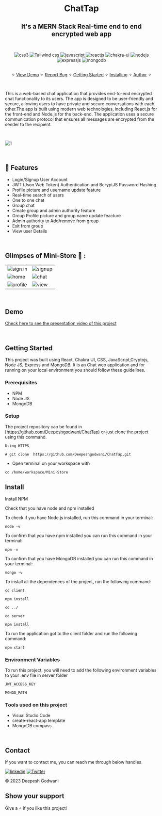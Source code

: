 <h1 align="center">ChatTap</h1> 

<h2 align="center">It's a MERN Stack Real-time end to end encrypted web app</h2>

<br />
<p align="center">
     <img src="https://img.shields.io/badge/CSS3-1572B6?style=for-the-badge&logo=css3&logoColor=white" alt="css3"/> 
     <img src="https://img.shields.io/badge/tailwindcss-%2338B2AC.svg?style=for-the-badge&logo=tailwind-css&logoColor=white" alt="Tailwind css" />
     <img src="https://img.shields.io/badge/JAVASCRIPT-%230077B5.svg?&style=for-the-badge&color=black&logo=JAVASCRIPT&logoColor=yellow" alt="javascript"/>
    <img src="https://img.shields.io/badge/React-20232A?style=for-the-badge&logo=react&logoColor=61DAFB" alt="reactjs" />
    <img src="https://img.shields.io/badge/Chakra%20UI-3bc7bd?style=for-the-badge&logo=chakraui&logoColor=white" alt="chakra-ui"/>  
    <img src="https://img.shields.io/badge/Node.js-339933?style=for-the-badge&logo=nodedotjs&logoColor=white" alt="nodejs" />
    <img src="https://img.shields.io/badge/Express.js-000000?style=for-the-badge&logo=express&logoColor=white" alt="expressjs"/>
    <img src="https://img.shields.io/badge/MongoDB-4EA94B?style=for-the-badge&logo=mongodb&logoColor=white" alt="mongodb"/>
</p>

<p align="center"> 
    <br />&#10023;
    <a href="#Demo">View Demo</a>   &#10023;  
    <a href="https://github.com/Deepeshgodwani/ChatTap/issues">Report Bug</a>    &#10023;
    <a href="#Getting-Started">Getting Started</a> &#10023; <a href="#Install">Installing</a> &#10023;    
    <a href="#Contact">Author</a> &#10023;
  </p>
  
  <br/>
  
  This is a web-based chat application that provides end-to-end encrypted chat functionality to its users. The app is designed to be user-friendly and secure, allowing users to have private and secure conversations with each other.The app is built using modern web technologies, including React.js for the front-end and Node.js for the back-end. The application uses a secure communication protocol that ensures all messages are encrypted from the sender to the recipient.
  
  <br/>
 
  
  ![1](https://res.cloudinary.com/dynjwlpl3/image/upload/v1676485150/Chat-app/chatFront_qnidky.png)
  
  <br />
  
## 🚀 Features
- Login/Signup User Account
- JWT (Json Web Token) Authentication and BcryptJS Password Hashing
- Profile picture and username update feature
- Real-time search of users
- One to one chat
- Group chat
- Create group and admin authority feature
- Group Profile picture and group name update feacture
- Admin authority to Add/remove from group
- Exit from group
- View user Details
<br />

## Glimpses of Mini-Store 🙈 :


<table>
  <tr>
    <td><img src="https://res.cloudinary.com/dynjwlpl3/image/upload/v1676485142/Chat-app/chatLogin_grmqbc.png" alt="sign in" /></td>
    <td><img src="https://res.cloudinary.com/dynjwlpl3/image/upload/v1676485142/Chat-app/chatsignup_gt3jry.png" alt="signup" /></td>
  </tr>
  <tr>
    <td><img src="https://res.cloudinary.com/dynjwlpl3/image/upload/v1676485150/Chat-app/chat1_nvkpoy.png" alt="home" /></td>
    <td><img src="https://res.cloudinary.com/dynjwlpl3/image/upload/v1676485143/Chat-app/chat2_c471zh.png" alt="chat" /></td>
  </tr>
  <tr>
    <td><img src="https://res.cloudinary.com/dynjwlpl3/image/upload/v1676485143/Chat-app/chat3_a3xnes.png" alt="profile" /></td>
    <td><img src="https://res.cloudinary.com/dynjwlpl3/image/upload/v1676485143/Chat-app/chat4_prqgf3.png" alt="view" /></td>
  </tr>
</table>

<br />

## Demo

[Check here to see the presentation video of this project](https://www.linkedin.com/posts/m-sehrawat_programming-marketing-computerscience-activity-6932731204051816448-q0vg?utm_source=linkedin_share&utm_medium=member_desktop_web)


<br/>


## Getting Started

This project was built using React, Chakra UI, CSS, JavaScript,Cryptojs, Node JS, Express and MongoDB. It is an Chat web application and for running on your local environment you should follow these guidelines.


### Prerequisites

- NPM 
- Node JS
- MongoDB

### Setup


The project repository can be found in [https://github.com/Deepeshgodwani/ChatTap) or just clone the project using this command. 


```
Using HTTPS

# git clone  https://github.com/Deepeshgodwani/ChatTap.git
```

+ Open terminal on your workspace with

```
cd /home/workspace/Mini-Store
```


## Install

Install NPM

Check that you have node and npm installed

To check if you have Node.js installed, run this command in your terminal:


```
node -v
```

To confirm that you have npm installed you can run this command in your terminal:


```
npm -v
```

To confirm that you have MongoDB installed you can run this command in your terminal:


```
mongo -v
```


To install all the dependences of the project, run the following command:


```
cd client

npm install

cd ../

cd server

npm install
```


To run the application got to the client folder and run the following command:

```
npm start
```

### Environment Variables

To run this project, you will need to add the following environment variables to your .env file in server folder

`JWT_ACCESS_KEY`

`MONGO_PATH`


### Tools used on this project

- Visual Studio Code
- create-react-app template
- MongoDB compass

<br/>



## Contact

If you want to contact me, you can reach me through below handles.

[![linkedin](https://img.shields.io/badge/Deepesh_Godwani-0077B5?style=for-the-badge&logo=linkedin&logoColor=white)](linkedin.com/in/deeepesh-godwani-4269531b0)
[![Twitter](https://img.shields.io/badge/Deepesh_Godwani-20232A?style=for-the-badge&logo=Github&logoColor=white)](https://github.com/Deepeshgodwani)

© 2023 Deepesh Godwani



## Show your support

Give a ⭐️ if you like this project!
